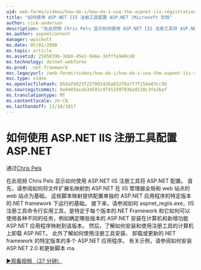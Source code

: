 ```yaml
---
uid: web-forms/videos/how-do-i/how-do-i-use-the-aspnet-iis-registration-tool-to-configure-aspnet
title: "如何使用 ASP.NET IIS 注册工具配置 ASP.NET |Microsoft 文档"
author: rick-anderson
description: "在此视频 Chris Pels 显示如何使用 ASP.NET IIS 注册工具将 ASP.NET 配置。 首先，请参阅如何将文件扩展名映射到中的 ASP.NET..."
ms.author: aspnetcontent
manager: wpickett
ms.date: 05/01/2008
ms.topic: article
ms.assetid: 2565839b-30b8-45e1-946e-34fffe940c48
ms.technology: dotnet-webforms
ms.prod: .net-framework
msc.legacyurl: /web-forms/videos/how-do-i/how-do-i-use-the-aspnet-iis-registration-tool-to-configure-aspnet
msc.type: video
ms.openlocfilehash: 858af6023f227001426a832f8a7f7f258e03cc9b
ms.sourcegitcommit: 9a9483aceb34591c97451997036a9120c3fe2baf
ms.translationtype: MT
ms.contentlocale: zh-CN
ms.lasthandoff: 11/10/2017
---
```

<a name="how-do-i-use-the-aspnet-iis-registration-tool-to-configure-aspnet"></a>如何使用 ASP.NET IIS 注册工具配置 ASP.NET
====================
通过[Chris Pels](https://twitter.com/chrispels)

在此视频 Chris Pels 显示如何使用 ASP.NET IIS 注册工具将 ASP.NET 配置。 首先，请参阅如何将文件扩展名映射到 ASP.NET 在 IIS 管理器全局和 web 站点的 web 站点为基础。 这些脚本映射提供配置单独的 ASP.NET 应用程序的特定版本的.NET framework 下运行的基础。 接下来，请参阅如何 aspnet\_regiis.exe，IIS 注册工具命令行实用工具，是特定于每个版本的.NET Framework 和它如何可以使用各种不同的任务，例如确定哪些版本的 ASP.NET 安装在计算机和新增功能ASP.NET 应用程序映射到该版本。 然后，了解如何安装和使用注册工具的计算机上卸载 ASP.NET。 此外了解如何使用注册工具安装、 卸载或更新的.NET framework 的特定版本的多个 ASP.NET 应用程序。 有关示例，请参阅如何安装 ASP.NET 2.0 和更新脚本 ma

[&#9654;观看视频 （27 分钟）](https://channel9.msdn.com/Blogs/ASP-NET-Site-Videos/how-do-i-use-the-aspnet-iis-registration-tool-to-configure-aspnet)
